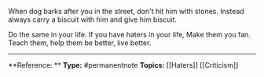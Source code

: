 When dog barks after you in the street, don't hit him with stones. Instead always carry a biscuit with him and give him biscuit. 

Do the same in your life. If you have haters in your life, Make them you fan. Teach them, help them be better, live better.

----

**Reference: **
**Type:** #permanentnote 
**Topics:** [[Haters]] [[Criticism]]
